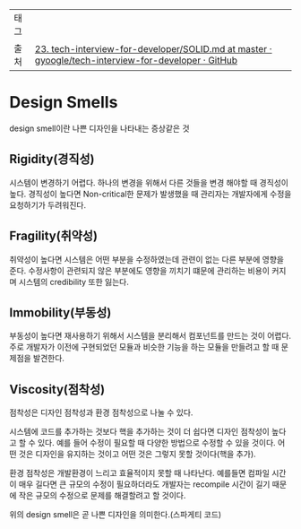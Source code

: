 |              |                                                                                                                                                                                                                                                                                                                               |
|:-------------|:------------------------------------------------------------------------------------------------------------------------------------------------------------------------------------------------------------------------------------------------------------------------------------------------------------------------------|
|      태그      |                                                                                                                                                                                                                                                                                                                               |
|      출처      |    [23. tech-interview-for-developer/SOLID.md at master · gyoogle/tech-interview-for-developer · GitHub](https://github.com/gyoogle/tech-interview-for-developer/blob/master/Design%20Pattern/SOLID.md)                                                                                                                       |  

# Design Smells

design smell이란 나쁜 디자인을 나타내는 증상같은 것

##  Rigidity(경직성)  
시스템이 변경하기 어렵다. 하나의 변경을 위해서 다른 것들을 변경 해야할 때 경직성이 높다. 경직성이 높다면 Non-critical한 문제가 발생했을 때 관리자는 개발자에게 수정을 요청하기가 두려워진다.

## Fragility(취약성)  
취약성이 높다면 시스템은 어떤 부분을 수정하였는데 관련이 없는 다른 부분에 영향을 준다. 수정사항이 관련되지 않은 부분에도 영향을 끼치기 떄문에 관리하는 비용이 커지며 시스템의 credibility 또한 잃는다.

##  Immobility(부동성)  
부동성이 높다면 재사용하기 위해서 시스템을 분리해서 컴포넌트를 만드는 것이 어렵다. 주로 개발자가 이전에 구현되었던 모듈과 비슷한 기능을 하는 모듈을 만들려고 할 때 문제점을 발견한다.

## Viscosity(점착성)  
점착성은 디자인 점착성과 환경 점착성으로 나눌 수 있다.

시스템에 코드를 추가하는 것보다 핵을 추가하는 것이 더 쉽다면 디자인 점착성이 높다고 할 수 있다. 예를 들어 수정이 필요할 때 다양한 방법으로 수정할 수 있을 것이다. 어떤 것은 디자인을 유지하는 것이고 어떤 것은 그렇지 못할 것이다(핵을 추가).

환경 점착성은 개발환경이 느리고 효율적이지 못할 때 나타난다. 예를들면 컴파일 시간이 매우 길다면 큰 규모의 수정이 필요하더라도 개발자는 recompile 시간이 길기 때문에 작은 규모의 수정으로 문제를 해결할려고 할 것이다.


위의 design smell은 곧 나쁜 디자인을 의미한다.(스파게티 코드)
